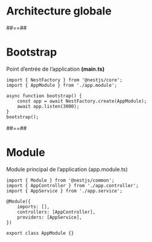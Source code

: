 <!-- .slide: class="transition-orange sfeir-bg-white-4" -->

# Architecture globale

##==##
<!-- .slide: class="with-code" -->

# Bootstrap

Point d’entrée de l’application **(main.ts)**

```
import { NestFactory } from '@nestjs/core';
import { AppModule } from './app.module';

async function bootstrap() { 
    const app = await NestFactory.create(AppModule); 
    await app.listen(3000); 
} 
bootstrap();

```

##==##
<!-- .slide: class="with-code" -->

# Module 

Module principal de l’application (app.module.ts)

```
import { Module } from '@nestjs/common';
import { AppController } from './app.controller';
import { AppService } from './app.service';

@Module({ 
    imports: [], 
    controllers: [AppController], 
    providers: [AppService], 
}) 

export class AppModule {}
```
